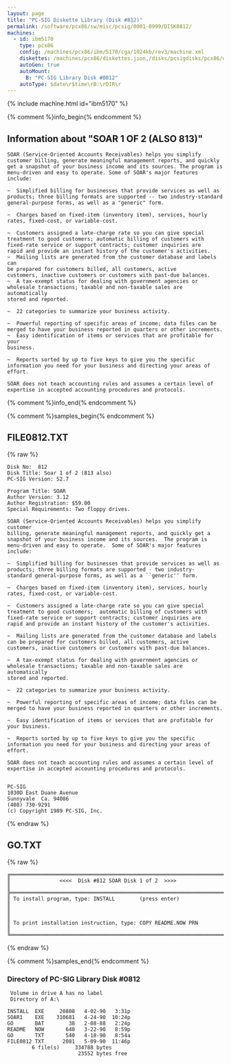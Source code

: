 ```yaml
---
layout: page
title: "PC-SIG Diskette Library (Disk #812)"
permalink: /software/pcx86/sw/misc/pcsig/0001-0999/DISK0812/
machines:
  - id: ibm5170
    type: pcx86
    config: /machines/pcx86/ibm/5170/cga/1024kb/rev3/machine.xml
    diskettes: /machines/pcx86/diskettes.json,/disks/pcsigdisks/pcx86/diskettes.json
    autoGen: true
    autoMount:
      B: "PC-SIG Library Disk #0812"
    autoType: $date\r$time\rB:\rDIR\r
---
```


{% include machine.html id="ibm5170" %}

{% comment %}info_begin{% endcomment %}

## Information about "SOAR 1 OF 2 (ALSO 813)"

    SOAR (Service-Oriented Accounts Receivables) helps you simplify
    customer billing, generate meaningful management reports, and quickly
    get a snapshot of your business income and its sources. The program is
    menu-driven and easy to operate. Some of SOAR's major features include:
    
    ~  Simplified billing for businesses that provide services as well as
    products; three billing formats are supported -- two industry-standard
    general-purpose forms, as well as a "generic" form.
    
    ~  Charges based on fixed-item (inventory item), services, hourly
    rates, fixed-cost, or variable-cost.
    
    ~  Customers assigned a late-charge rate so you can give special
    treatment to good customers; automatic billing of customers with
    fixed-rate service or support contracts; customer inquiries are
    rapid and provide an instant history of the customer's activities.
    ~  Mailing lists are generated from the customer database and labels can
    be prepared for customers billed, all customers, active
    customers, inactive customers or customers with past-due balances.
    ~  A tax-exempt status for dealing with government agencies or
    wholesale transactions; taxable and non-taxable sales are automatically
    stored and reported.
    
    ~  22 categories to summarize your business activity.
    
    ~  Powerful reporting of specific areas of income; data files can be
    merged to have your business reported in quarters or other increments.
    ~  Easy identification of items or services that are profitable for your
    business.
    
    ~  Reports sorted by up to five keys to give you the specific
    information you need for your business and directing your areas of
    effort.
    
    SOAR does not teach accounting rules and assumes a certain level of
    expertise in accepted accounting procedures and protocols.
{% comment %}info_end{% endcomment %}

{% comment %}samples_begin{% endcomment %}

## FILE0812.TXT

{% raw %}
```
Disk No:  812
Disk Title: Soar 1 of 2 (813 also)
PC-SIG Version: S2.7

Program Title: SOAR
Author Version: 3.12
Author Registration: $59.00
Special Requirements: Two floppy drives.

SOAR (Service-Oriented Accounts Receivables) helps you simplify customer
billing, generate meaningful management reports, and quickly get a
snapshot of your business income and its sources.  The program is
menu-driven and easy to operate.  Some of SOAR's major features include:

~  Simplified billing for businesses that provide services as well as
products; three billing formats are supported - two industry-
standard general-purpose forms, as well as a ``generic'' form.

~  Charges based on fixed-item (inventory item), services, hourly
rates, fixed-cost, or variable-cost.

~  Customers assigned a late-charge rate so you can give special
treatment to good customers;  automatic billing of customers with
fixed-rate service or support contracts; customer inquiries are
rapid and provide an instant history of the customer's activities.

~  Mailing lists are generated from the customer database and labels
can be prepared for customers billed, all customers, active
customers, inactive customers or customers with past-due balances.

~  A tax-exempt status for dealing with government agencies or
wholesale transactions; taxable and non-taxable sales are automatically
stored and reported.

~  22 categories to summarize your business activity.

~  Powerful reporting of specific areas of income; data files can be
merged to have your business reported in quarters or other increments.

~  Easy identification of items or services that are profitable for
your business.

~  Reports sorted by up to five keys to give you the specific
information you need for your business and directing your areas of
effort.

SOAR does not teach accounting rules and assumes a certain level of
expertise in accepted accounting procedures and protocols.


PC-SIG
1030D East Duane Avenue
Sunnyvale  Ca. 94086
(408) 730-9291
(c) Copyright 1989 PC-SIG, Inc.
```
{% endraw %}

## GO.TXT

{% raw %}
```
╔═════════════════════════════════════════════════════════════════════════╗
║                <<<<  Disk #812 SOAR Disk 1 of 2  >>>>                   ║
╠═════════════════════════════════════════════════════════════════════════╣
║ To install program, type: INSTALL        (press enter)                  ║
║                                                                         ║
║ To print installation instruction, type: COPY README.NOW PRN            ║
╚═════════════════════════════════════════════════════════════════════════╝
```
{% endraw %}

{% comment %}samples_end{% endcomment %}

### Directory of PC-SIG Library Disk #0812

     Volume in drive A has no label
     Directory of A:\

    INSTALL  EXE     20808   4-02-90   3:31p
    SOAR1    EXE    310681   4-24-90  10:24p
    GO       BAT        38   2-08-88   2:24p
    README   NOW       640   3-22-90   8:59p
    GO       TXT       540   4-18-90   8:54a
    FILE0812 TXT      2081   5-09-90  11:46p
            6 file(s)     334788 bytes
                           23552 bytes free
